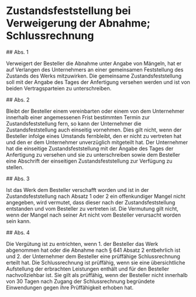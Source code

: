 # Zustandsfeststellung bei Verweigerung der Abnahme; Schlussrechnung



\#\# Abs. 1

 Verweigert der Besteller die Abnahme unter Angabe von Mängeln, hat er auf Verlangen des Unternehmers an einer gemeinsamen Feststellung des Zustands des Werks mitzuwirken. Die gemeinsame Zustandsfeststellung soll mit der Angabe des Tages der Anfertigung versehen werden und ist von beiden Vertragsparteien zu unterschreiben.

\#\# Abs. 2

 Bleibt der Besteller einem vereinbarten oder einem von dem Unternehmer innerhalb einer angemessenen Frist bestimmten Termin zur Zustandsfeststellung fern, so kann der Unternehmer die Zustandsfeststellung auch einseitig vornehmen. Dies gilt nicht, wenn der Besteller infolge eines Umstands fernbleibt, den er nicht zu vertreten hat und den er dem Unternehmer unverzüglich mitgeteilt hat. Der Unternehmer hat die einseitige Zustandsfeststellung mit der Angabe des Tages der Anfertigung zu versehen und sie zu unterschreiben sowie dem Besteller eine Abschrift der einseitigen Zustandsfeststellung zur Verfügung zu stellen.

\#\# Abs. 3

 Ist das Werk dem Besteller verschafft worden und ist in der Zustandsfeststellung nach Absatz 1 oder 2 ein offenkundiger Mangel nicht angegeben, wird vermutet, dass dieser nach der Zustandsfeststellung entstanden und vom Besteller zu vertreten ist. Die Vermutung gilt nicht, wenn der Mangel nach seiner Art nicht vom Besteller verursacht worden sein kann.

\#\# Abs. 4

 Die Vergütung ist zu entrichten, wenn  1\.
 der Besteller das Werk abgenommen hat oder die Abnahme nach § 641 Absatz 2 entbehrlich ist und
 2\.
 der Unternehmer dem Besteller eine prüffähige Schlussrechnung erteilt hat.
Die Schlussrechnung ist prüffähig, wenn sie eine übersichtliche Aufstellung der erbrachten Leistungen enthält und für den Besteller nachvollziehbar ist. Sie gilt als prüffähig, wenn der Besteller nicht innerhalb von 30 Tagen nach Zugang der Schlussrechnung begründete Einwendungen gegen ihre Prüffähigkeit erhoben hat. 

